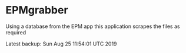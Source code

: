 # EPMgrabber
Using a database from the EPM app this application scrapes the files as required


Latest backup: Sun Aug 25 11:54:01 UTC 2019
